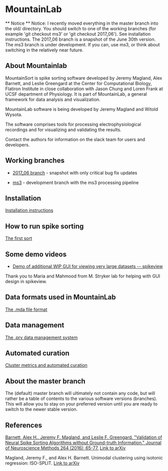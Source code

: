 # MountainLab

** Notice **
Notice: I recently moved everything in the master branch into the old/ directory. You should switch to one of the working branches (for example 'git checkout ms3' or 'git checkout 2017_06'). See installation instructions. The 2017_06 branch is a snapshot of the June 30th version. The ms3 branch is under development. If you can, use ms3, or think about switching in the relatively near future.

## About Mountainlab

MountainSort is spike sorting software developed by Jeremy Magland, Alex Barnett, and Leslie Greengard at the Center for Computational Biology, Flatiron Institute in close collaboration with Jason Chung and Loren Frank at UCSF department of Physiology. It is part of MountainLab, a general framework for data analysis and visualization.

MountainLab software is being developed by Jeremy Magland and Witold Wysota.

The software comprises tools for processing electrophysiological recordings and for visualizing and validating the results.

Contact the authors for information on the slack team for users and developers.

## Working branches

* [2017_06 branch](https://github.com/magland/mountainlab/tree/2017_06) - snapshot with only critical bug fix updates

* [ms3](https://github.com/magland/mountainlab/tree/ms3) - development branch with the ms3 processing pipeline

## Installation

[Installation instructions](doc/installation.md)

## How to run spike sorting

[The first sort](doc/the_first_sort.md)

## Some demo videos

* [Demo of additional WIP GUI for viewing very large datasets -- spikeview](https://www.youtube.com/watch?v=z1V1di8sQOI)

Thank you to Maria and Mahmood from M. Stryker lab for helping with GUI design in spikeview.

## Data formats used in MountainLab

[The .mda file format](doc/mda_format.md)

## Data management

[The .prv data management system](doc/prv_system.md)

## Automated curation

[Cluster metrics and automated curation](doc/metrics_automated_curation.md)

## About the master branch ##

The (default) master branch will ultimately not contain any code, but will rather be a table of contents to the various software versions (branches). This will allow you to stay on your preferred version until you are ready to switch to the newer stable version.

## References

[Barnett, Alex H., Jeremy F. Magland, and Leslie F. Greengard. "Validation of Neural Spike Sorting Algorithms without Ground-truth Information." Journal of Neuroscience Methods 264 (2016): 65-77.](http://www.ncbi.nlm.nih.gov/pubmed/26930629) [Link to arXiv](http://arxiv.org/abs/1508.06936)

Magland, Jeremy F., and Alex H. Barnett. Unimodal clustering using isotonic regression: ISO-SPLIT. [Link to arXiv](http://arxiv.org/abs/1508.04841)

